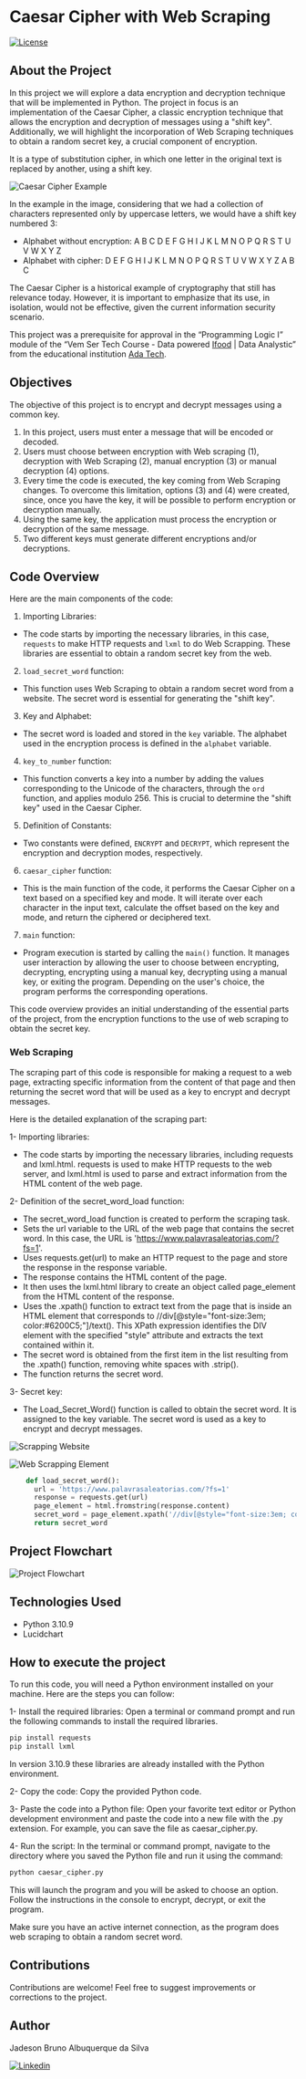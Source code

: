 # Caesar Cipher with Web Scraping

[![License](https://img.shields.io/npm/l/react)](https://github.com/JadesonBruno/caesar_cipher_with_web_scraping/blob/main/LICENSE)

## About the Project

In this project we will explore a data encryption and decryption technique that will be implemented in Python. The project in focus is an implementation of the Caesar Cipher, a classic encryption technique that allows the encryption and decryption of messages using a "shift key". Additionally, we will highlight the incorporation of Web Scraping techniques to obtain a random secret key, a crucial component of encryption.

It is a type of substitution cipher, in which one letter in the original text is replaced by another, using a shift key.

![Caesar Cipher Example](https://github.com/JadesonBruno/caesar_cipher_with_web_scraping/blob/main/assets/caesar_cipher.png)

In the example in the image, considering that we had a collection of characters represented only by uppercase letters, we would have a shift key numbered 3:

- Alphabet without encryption: A B C D E F G H I J K L M N O P Q R S T U V W X Y Z
- Alphabet with cipher: D E F G H I J K L M N O P Q R S T U V W X Y Z A B C

The Caesar Cipher is a historical example of cryptography that still has relevance today. However, it is important to emphasize that its use, in isolation, would not be effective, given the current information security scenario.

This project was a prerequisite for approval in the “Programming Logic I” module of the “Vem Ser Tech Course - Data powered [Ifood](https://www.ifood.com.br/) | Data Analystic” from the educational institution [Ada Tech](https://ada.tech/).

## Objectives

The objective of this project is to encrypt and decrypt messages using a common key.

1. In this project, users must enter a message that will be encoded or decoded.
2. Users must choose between encryption with Web scraping (1), decryption with Web Scraping (2), manual encryption (3) or manual decryption (4) options.
3. Every time the code is executed, the key coming from Web Scraping changes. To overcome this limitation, options (3) and (4) were created, since, once you have the key, it will be possible to perform encryption or decryption manually.
4. Using the same key, the application must process the encryption or decryption of the same message.
5. Two different keys must generate different encryptions and/or decryptions.

## Code Overview

Here are the main components of the code:

1. Importing Libraries:
- The code starts by importing the necessary libraries, in this case, `requests` to make HTTP requests and `lxml` to do Web Scrapping. These libraries are essential to obtain a random secret key from the web.

2. `load_secret_word` function:
- This function uses Web Scraping to obtain a random secret word from a website. The secret word is essential for generating the "shift key".

3. Key and Alphabet:
- The secret word is loaded and stored in the `key` variable. The alphabet used in the encryption process is defined in the `alphabet` variable.

4. `key_to_number` function:
- This function converts a key into a number by adding the values corresponding to the Unicode of the characters, through the `ord` function, and applies modulo 256. This is crucial to determine the "shift key" used in the Caesar Cipher.

5. Definition of Constants:
- Two constants were defined, `ENCRYPT` and `DECRYPT`, which represent the encryption and decryption modes, respectively.

6. `caesar_cipher` function:
- This is the main function of the code, it performs the Caesar Cipher on a text based on a specified key and mode. It will iterate over each character in the input text, calculate the offset based on the key and mode, and return the ciphered or deciphered text.

7. `main` function:
- Program execution is started by calling the `main()` function. It manages user interaction by allowing the user to choose between encrypting, decrypting, encrypting using a manual key, decrypting using a manual key, or exiting the program. Depending on the user's choice, the program performs the corresponding operations.

This code overview provides an initial understanding of the essential parts of the project, from the encryption functions to the use of web scraping to obtain the secret key.

### Web Scraping

The scraping part of this code is responsible for making a request to a web page, extracting specific information from the content of that page and then returning the secret word that will be used as a key to encrypt and decrypt messages.

Here is the detailed explanation of the scraping part:

1- Importing libraries:
- The code starts by importing the necessary libraries, including requests and lxml.html. requests is used to make HTTP requests to the web server, and lxml.html is used to parse and extract information from the HTML content of the web page.

2- Definition of the secret_word_load function:

- The secret_word_load function is created to perform the scraping task.
- Sets the url variable to the URL of the web page that contains the secret word. In this case, the URL is 'https://www.palavrasaleatorias.com/?fs=1'.
- Uses requests.get(url) to make an HTTP request to the page and store the response in the response variable.
- The response contains the HTML content of the page.
- It then uses the lxml.html library to create an object called page_element from the HTML content of the response.
- Uses the .xpath() function to extract text from the page that is inside an HTML element that corresponds to //div[@style="font-size:3em; color:#6200C5;"]/text(). This XPath expression identifies the DIV element with the specified "style" attribute and extracts the text contained within it.
- The secret word is obtained from the first item in the list resulting from the .xpath() function, removing white spaces with .strip().
- The function returns the secret word.

3- Secret key:

- The Load_Secret_Word() function is called to obtain the secret word. It is assigned to the key variable. The secret word is used as a key to encrypt and decrypt messages.

![Scrapping Website](https://github.com/JadesonBruno/caesar_cipher_with_web_scraping/blob/main/assets/site_web_scraping.png)

![Web Scrapping Element](https://github.com/JadesonBruno/caesar_cipher_with_web_scraping/blob/main/assets/html_element_web_scraping.png)

```python
    def load_secret_word():
      url = 'https://www.palavrasaleatorias.com/?fs=1'
      response = requests.get(url)
      page_element = html.fromstring(response.content)
      secret_word = page_element.xpath('//div[@style="font-size:3em; color:#6200C5;"]/text()')[0].strip()
      return secret_word
```

## Project Flowchart

![Project Flowchart](https://github.com/JadesonBruno/caesar_cipher_with_web_scraping/blob/main/assets/project_flowchart.png)

## Technologies Used

- Python 3.10.9
- Lucidchart

## How to execute the project

To run this code, you will need a Python environment installed on your machine. Here are the steps you can follow:

1- Install the required libraries:
Open a terminal or command prompt and run the following commands to install the required libraries.


```bash
pip install requests
pip install lxml
```

In version 3.10.9 these libraries are already installed with the Python environment.

2- Copy the code:
Copy the provided Python code.

3- Paste the code into a Python file:
Open your favorite text editor or Python development environment and paste the code into a new file with the .py extension. For example, you can save the file as caesar_cipher.py.

4- Run the script:
In the terminal or command prompt, navigate to the directory where you saved the Python file and run it using the command:

```bash
python caesar_cipher.py
```
This will launch the program and you will be asked to choose an option. Follow the instructions in the console to encrypt, decrypt, or exit the program.

Make sure you have an active internet connection, as the program does web scraping to obtain a random secret word.

## Contributions

Contributions are welcome! Feel free to suggest improvements or corrections to the project.

## Author

Jadeson Bruno Albuquerque da Silva

[![Linkedin](https://img.shields.io/badge/LinkedIn-0077B5?style=for-the-badge&logo=linkedin&logoColor=white)](https://www.linkedin.com/in/jadeson-bruno-228450101/)
